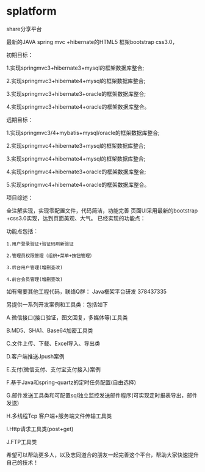 # splatform
share分享平台

最新的JAVA spring mvc +hibernate的HTML5 框架bootstrap css3.0，

初期目标：

  1.实现springmvc3+hibernate3+mysql的框架数据库整合;
  
  2.实现springmvc3+hibernate4+mysql的框架数据库整合;
  
  3.实现springmvc3+hibernate3+oracle的框架数据库整合;
  
  4.实现springmvc3+hibernate4+oracle的框架数据库整合。
  
远期目标：

  1.实现springmvc3/4+mybatis+mysql/oracle的框架数据库整合;
  
  2.实现springmvc4+hibernate3+mysql的框架数据库整合;
  
  3.实现springmvc4+hibernate4+mysql的框架数据库整合;
  
  4.实现springmvc4+hibernate3+oracle的框架数据库整合;
  
  5.实现springmvc4+hibernate4+oracle的框架数据库整合。
  
项目综述：

全注解实现，实现零配置文件，代码简洁，功能完善
页面UI采用最新的bootstrap +css3.0实现，达到页面美观、大气。
已经实现的功能点：

功能点包括：

    1.用户登录验证+验证码刷新验证
    
    2.管理员权限管理（组织+菜单+按钮管理）
    
    3.后台用户管理(增删查改)
    
    4.前台会员管理(增删查改)
    
如有需要其他工程代码，联络Q群： Java框架平台研发 378437335

另提供一系列开发案例和工具类：包括如下

A.微信接口(接口验证，图文回复，多媒体等)工具类

B.MD5、SHA1、Base64加密工具类

C.文件上传、下载、Excel导入、导出类

D.客户端推送Jpush案例

E.支付(微信支付、支付宝支付接入)案例

F.基于Java和spring-quartz的定时任务配置(自由选择)

G.邮件发送工具类和可配置sql独立监控发送邮件程序(可实现定时报表导出，邮件发送)

H.多线程Tcp 客户端+服务端文件传输工具类

I.Http请求工具类(post+get)

J.FTP工具类 

希望可以帮助更多人，以及志同道合的朋友一起完善这个平台，帮助大家快速提升自己的技术！
